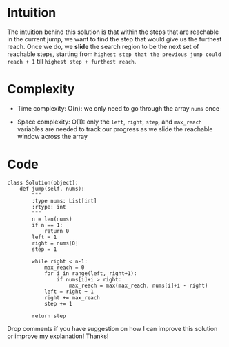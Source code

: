 # Intuition
The intuition behind this solution is that within the steps that are reachable in the current jump, we want to find the step that would give us the furthest reach. Once we do, we **slide** the search region to be the next set of reachable steps, starting from `highest step that the previous jump could reach + 1` till `highest step + furthest reach`.

# Complexity
- Time complexity:
  O(n): we only need to go through the array `nums` once

- Space complexity:
  O(1): only the `left`, `right`, `step`, and `max_reach` variables are needed to track our progress as we slide the reachable window across the array

# Code
```
class Solution(object):
    def jump(self, nums):
        """
        :type nums: List[int]
        :rtype: int
        """
        n = len(nums)
        if n == 1:
            return 0
        left = 1
        right = nums[0]
        step = 1

        while right < n-1:
            max_reach = 0
            for i in range(left, right+1):
                if nums[i]+i > right:
                    max_reach = max(max_reach, nums[i]+i - right)
            left = right + 1
            right += max_reach
            step += 1

        return step
```

Drop comments if you have suggestion on how I can improve this solution or improve my explanation! Thanks!